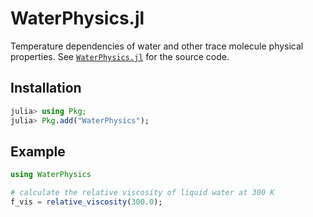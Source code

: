 # WaterPhysics.jl

Temperature dependencies of water and other trace molecule physical properties. See [`WaterPhysics.jl`](https://github.com/Yujie-W/WaterPhysics.jl) for the source code.





## Installation
```julia
julia> using Pkg;
julia> Pkg.add("WaterPhysics");
```




## Example
```julia
using WaterPhysics

# calculate the relative viscosity of liquid water at 300 K
f_vis = relative_viscosity(300.0);
```
